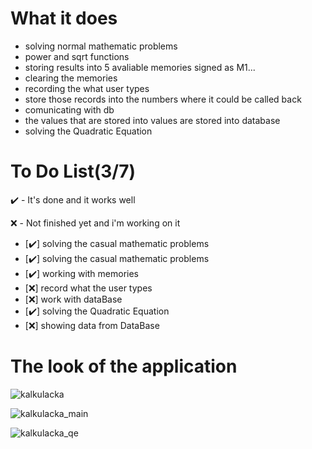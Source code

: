 # What it does

- solving normal mathematic problems
- power and sqrt functions 
- storing results into 5 avaliable memories signed as M1...
- clearing the memories
- recording the what user types
- store those records into the numbers where it could be called back
- comunicating with db
- the values that are stored into values are stored into database
- solving the Quadratic Equation

# To Do List(3/7)

✔️ - It's done and it works well

❌ - Not finished yet and i'm working on it

- [✔️] solving the casual mathematic problems
- [✔️] solving the casual mathematic problems
- [✔️] working with memories
- [❌] record what the user types
- [❌] work with dataBase
- [✔️] solving the Quadratic Equation
- [❌] showing data from DataBase


# The look of the application

![kalkulacka](https://user-images.githubusercontent.com/66387359/142734125-ba7eccbc-ba27-4498-961a-44074b211d1a.png)

![kalkulacka_main](https://user-images.githubusercontent.com/66387359/142734127-d27bc722-c8ce-4e2c-9685-03e6f7f50f66.png)

![kalkulacka_qe](https://user-images.githubusercontent.com/66387359/142734129-3141e051-a2cb-48d7-830e-52922647a38a.png)





